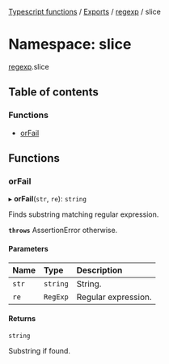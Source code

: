 [Typescript functions](../index.md) / [Exports](../modules.md) / [regexp](regexp.md) / slice

# Namespace: slice

[regexp](regexp.md).slice

## Table of contents

### Functions

- [orFail](regexp.slice.md#orfail)

## Functions

### orFail

▸ **orFail**(`str`, `re`): `string`

Finds substring matching regular expression.

**`throws`** AssertionError otherwise.

#### Parameters

| Name | Type | Description |
| :------ | :------ | :------ |
| `str` | `string` | String. |
| `re` | `RegExp` | Regular expression. |

#### Returns

`string`

Substring if found.
